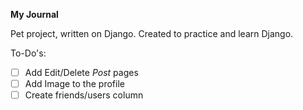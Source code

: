 **My Journal**

Pet project, written on Django. Created to practice and learn Django.

To-Do's:
- [ ] Add Edit/Delete _Post_ pages 
- [ ] Add Image to the profile
- [ ] Create friends/users column